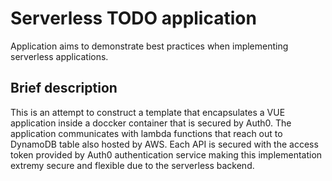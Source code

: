 # Serverless TODO application

Application aims to demonstrate best practices when implementing serverless applications.

## Brief description

This is an attempt to construct a template that encapsulates a VUE application inside a doccker container that is secured by Auth0. The application communicates with lambda functions that reach out to DynamoDB table also hosted by AWS. Each API is secured with the access token provided by Auth0 authentication service making this implementation extremy secure and flexible due to the serverless backend.
